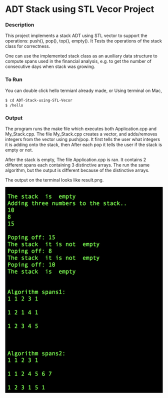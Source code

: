 # ADT Stack using STL Vecor Project

### Description

This project implements a stack ADT using STL vector to support the operations: push(), pop(), top(), empty(). It Tests the operations of the stack class for correctness. 

One can use the implemented stack class as an auxiliary data structure to compute spans used in the financial analysis, e.g. to get the number of consecutive days when stack was growing.

### To Run

You can double click hello termianl already made, or Using terminal on Mac,

```
$ cd ADT-Stack-using-STL-Vecor
$ /hello
```

### Output

The program runs the make file which executes both Application.cpp and My_Stack.cpp. The file My_Stack.cpp creates a vector, and adds/removes integers from the vector using push/pop. It first tells the user what integers it is adding onto the stack, then After each pop it tells the user if the stack is empty or not. 

After the stack is empty, The file Application.cpp is ran. It contains 2 different spans each containing 3 distinctive arrays. The run the same algorithm, but the output is different because of the distinctive arrays. 

The output on the terminal looks like result.png.

![Result](https://github.com/azamzow/ADT-Stack-using-STL-Vecor/blob/master/Result.png?raw=true)
